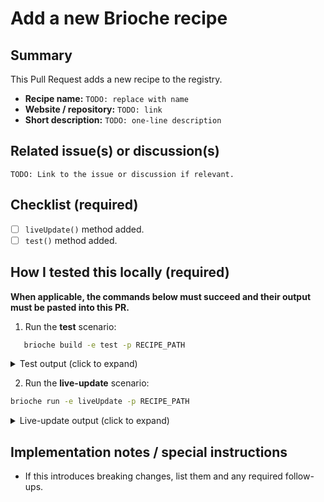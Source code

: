 # Add a new Brioche recipe

## Summary

This Pull Request adds a new recipe to the registry.

- **Recipe name:** `TODO: replace with name`
- **Website / repository:** `TODO: link`
- **Short description:** `TODO: one-line description`

## Related issue(s) or discussion(s)

`TODO: Link to the issue or discussion if relevant.`

## Checklist (required)

- [ ] `liveUpdate()` method added.
- [ ] `test()` method added.

## How I tested this locally (required)

**When applicable, the commands below must succeed and their output must be pasted into this PR.**

1. Run the **test** scenario:

```bash
   brioche build -e test -p RECIPE_PATH
```

<details><summary>Test output (click to expand)</summary>
<p>

```bash
TODO: paste the relevant output here
```

</p>
</details>

2. Run the **live-update** scenario:

```bash
brioche run -e liveUpdate -p RECIPE_PATH
```

<details><summary>Live-update output (click to expand)</summary>
<p>

```bash
TODO: paste the relevant output here
```

</p>
</details>

## Implementation notes / special instructions

- If this introduces breaking changes, list them and any required follow-ups.
